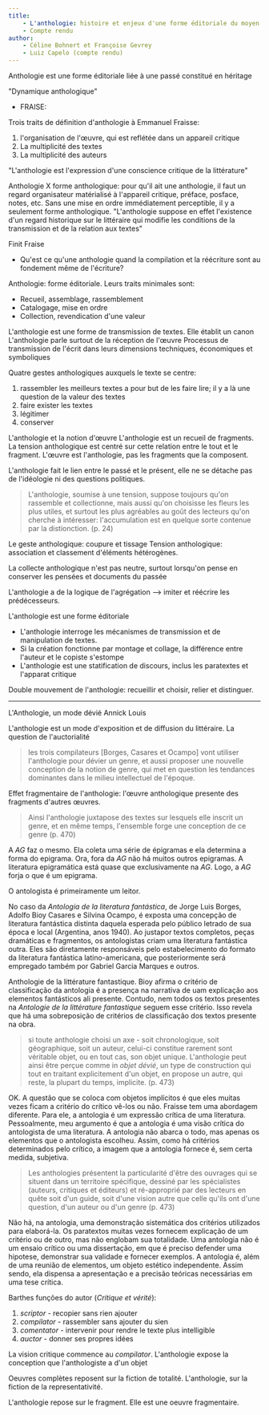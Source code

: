 ```yaml
---
title:
    - L'anthologie: histoire et enjeux d'une forme éditoriale du moyen âge au XXI siècle
    - Compte rendu
author:
    - Céline Bohnert et Françoise Gevrey
    - Luiz Capelo (compte rendu)
--- 
```


Anthologie est une forme éditoriale liée à une passé constitué en héritage

"Dynamique anthologique"

- FRAISE:

Trois traits de définition d'anthologie à Emmanuel Fraisse:
1. l'organisation de l'œuvre, qui est reflétée dans un appareil critique
2. La multiplicité des textes
3. La multiplicité des auteurs

"L'anthologie est l'expression d'une conscience critique de la littérature"

Anthologie X forme anthologique: pour qu'il ait une anthologie, il faut un regard organisateur matérialisé à l'appareil critique, préface, posface, notes, etc.
Sans une mise en ordre immédiatement perceptible, il y a seulement forme anthologique. 
"L'anthologie suppose en effet l'existence d'un regard historique sur le littéraire qui modifie les conditions de la transmission et de la relation aux textes"

Finit Fraise

- Qu'est ce qu'une anthologie quand la compilation et la réécriture sont au fondement même de l'écriture?

Anthologie: forme éditoriale. Leurs traits minimales sont:
- Recueil, assemblage, rassemblement
- Catalogage, mise en ordre
- Collection, revendication d'une valeur

L'anthologie est une forme de transmission de textes. Elle établit un canon
L'anthologie parle surtout de la réception de l'œuvre
Processus de transmission de l'écrit dans leurs dimensions techniques, économiques et symboliques

Quatre gestes anthologiques auxquels le texte se centre:
1. rassembler les meilleurs textes a pour but de les faire lire; il y a là une question de la valeur des textes
2. faire exister les textes
3. légitimer
4. conserver

L'anthologie et la notion d'œuvre
L'anthologie est un recueil de fragments. La tension anthologique est centré sur cette relation entre le tout et le fragment.
L'œuvre est l'anthologie, pas les fragments que la composent.

L'anthologie fait le lien entre le passé et le présent, elle ne se détache pas de l'idéologie ni des questions politiques.

> L'anthologie, soumise à une tension, suppose toujours qu'on rassemble et collectionne, mais aussi qu'on choisisse les fleurs les plus utiles, et surtout les plus agréables au goût des lecteurs qu'on cherche à intéresser: l'accumulation est en quelque sorte contenue par la distionction. (p. 24)

Le geste anthologique: coupure et tissage
Tension anthologique: association et classement d'éléments hétérogènes.

La collecte anthologique n'est pas neutre, surtout lorsqu'on pense en conserver les pensées et documents du passée

L'anthologie a de la logique de l'agrégation --> imiter et réécrire les prédécesseurs.

L'anthologie est une forme éditoriale
- L'anthologie interroge les mécanismes de transmission et de manipulation de textes.
- Si la création fonctionne par montage et collage, la différence entre l'auteur et le copiste s'estompe
- L'anthologie est une statification de discours, inclus les paratextes et l'apparat critique

Double mouvement de l'anthologie: recueillir et choisir, relier et distinguer.

---

L'Anthologie, un mode dévié
Annick Louis

L'anthologie est un mode d'exposition et de diffusion du littéraire.
La question de l'auctorialité

> les trois compilateurs \[Borges, Casares et Ocampo] vont utiliser l'anthologie pour dévier un genre, et aussi proposer une nouvelle conception de la notion de genre, qui met en question les tendances dominantes dans le milieu intellectuel de l'époque.

Effet fragmentaire de l'anthologie: l'œuvre anthologique presente des fragments d'autres œuvres. 

> Ainsi l'anthologie juxtapose des textes sur lesquels elle inscrit un genre, et en même temps, l'ensemble forge une conception de ce genre (p. 470)

A *AG* faz o mesmo. Ela coleta uma série de épigramas e ela determina a forma do epigrama. Ora, fora da *AG* não há muitos outros epigramas. A literatura epigramática está quase que exclusivamente na *AG*. Logo, a *AG* forja o que é um epigrama. 

O antologista é primeiramente um leitor.

No caso da <em>Antologia de la literatura fantástica</em>, de Jorge Luis Borges, Adolfo Bioy Casares e Silvina Ocampo, é exposta uma concepção de literatura fantástica distinta daquela esperada pelo público letrado de sua época e local (Argentina, anos 1940). Ao justapor textos completos, peças dramáticas e fragmentos, os antologistas criam uma literatura fantástica outra. Eles são diretamente responsáveis pelo estabelecimento do formato da literatura fantástica latino-americana, que posteriormente será empregado também por Gabriel Garcia Marques e outros.

Anthologie de la littérature fantastique. Bioy afirma o critério de classificação da antologia é a presença na narrativa de uam explicação aos elementos fantásticos ali presente. Contudo, nem todos os textos presentes na *Antologie de la littérature fantastique* seguem esse critério. Isso revela que há uma sobreposição de critérios de classificação dos textos presente na obra. 

> si toute anthologie choisi un axe - soit chronologique, soit géographique, soit un auteur, celui-ci constitue rarement sont véritable objet, ou en tout cas, son objet unique. L'anthologie peut ainsi être perçue comme in *objet dévié*, un type de construction qui tout en traitant explicitement d'un objet, en propose un autre, qui reste, la plupart du temps, implicite. (p. 473)

OK. A questão que se coloca com objetos implícitos é que eles muitas vezes ficam a critério do crítico vê-los ou não. 
Fraisse tem uma abordagem diferente. Para ele, a antologia é um expressão crítica de uma literatura. 
Pessoalmente, meu argumento é que a antologia é uma visão crítica do antologista de uma literatura. A antologia não abarca o todo, mas apenas os elementos que o antologista escolheu. Assim, como há critérios determinados pelo crítico, a imagem que a antologia fornece é, sem certa medida, subjetiva.

> Les anthologies présentent la particularité d'être des ouvrages qui se situent dans un territoire spécifique, dessiné par les spécialistes (auteurs, critiques et éditeurs) et ré-approprié par des lecteurs en quête soit d'un guide, soit d'une vision autre que celle qu'ils ont d'une question, d'un auteur ou d'un genre (p. 473)

Não há, na antologia, uma demonstração sistemática dos critérios utilizados para elaborá-la. Os paratextos muitas vezes fornecem explicação de um critério ou de outro, mas não englobam sua totalidade. Uma antologia não é um ensaio crítico ou uma dissertação, em que é preciso defender uma hipotese, demonstrar sua validade e fornecer exemplos. A antologia é, além de uma reunião de elementos, um objeto estético independente. Assim sendo, ela dispensa a apresentação e a precisão teóricas necessárias em uma tese crítica.

Barthes funções do autor (*Critique et vérité*):
1. *scriptor* - recopier sans rien ajouter
2. *compilator* - rassembler sans ajouter du sien
3. *comentator* - intervenir pour rendre le texte plus intelligible
4. *auctor* - donner ses propres idées

La vision critique commence au *compilator*.
L'anthologie expose la conception que l'anthologiste a d'un objet

Oeuvres complètes reposent sur la fiction de totalité. L'anthologie, sur la fiction de la representativité.

L'anthologie repose sur le fragment. Elle est une oeuvre fragmentaire. 


